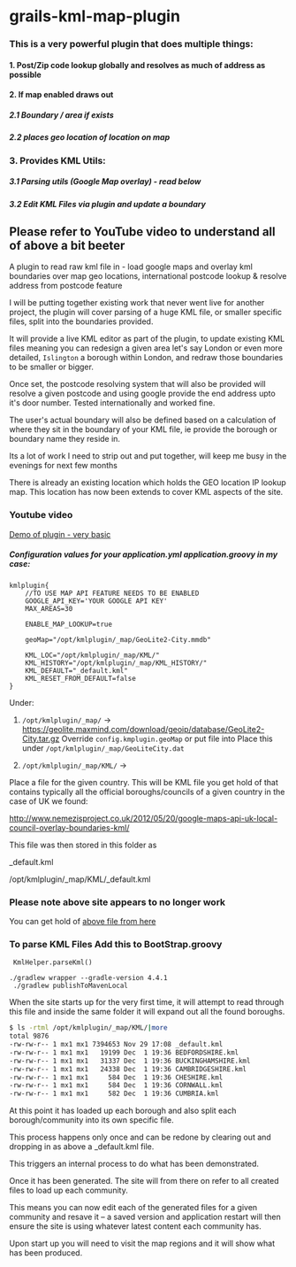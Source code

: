 # grails-kml-map-plugin
### This is a very powerful plugin that does multiple things:

#### 1. Post/Zip code lookup globally and resolves as much of address as possible

#### 2. If map enabled draws out 
##### 2.1 Boundary / area if exists 
##### 2.2 places geo location of location on map

### 3. Provides KML Utils:
##### 3.1 Parsing utils (Google Map overlay) - read below
##### 3.2 Edit KML Files via plugin and update a boundary 

## Please refer to YouTube video to understand all of above a bit beeter

 

A plugin to read raw kml file in - load google maps and overlay kml boundaries over map geo locations, international postcode lookup &amp; resolve address from postcode feature



I will be putting together existing work that never went live for another project, the plugin will cover parsing of a huge KML file, or smaller specific files, split into the boundaries provided. 

It will provide a live KML editor as part of the plugin, to update existing KML files meaning you can redesign a given area let's say London or even more detailed, `Islington` a borough within London, and redraw those boundaries to be smaller or bigger.

Once set, the postcode resolving system that will also be provided will resolve a given postcode and using google provide the end address upto it's door number. Tested internationally and worked fine.

The user's actual boundary will also be defined based on a calculation of where they sit in the boundary of your KML file, ie provide the borough or boundary name they reside in.


Its a lot of work I need to strip out and put together, will keep me busy in the evenings for next few months


There is already an existing location which holds the GEO location IP lookup map. 
This location has now been extends to cover KML aspects of the site.

### Youtube video
[Demo of plugin - very basic ](https://youtu.be/aG5Pj5Ggok4)

##### Configuration values for your application.yml application.groovy in my case:

```
kmlplugin{
    //TO USE MAP API FEATURE NEEDS TO BE ENABLED
    GOOGLE_API_KEY='YOUR GOOGLE API KEY'  
    MAX_AREAS=30

    ENABLE_MAP_LOOKUP=true

    geoMap="/opt/kmlplugin/_map/GeoLite2-City.mmdb"

    KML_LOC="/opt/kmlplugin/_map/KML/"
    KML_HISTORY="/opt/kmlplugin/_map/KML_HISTORY/"
    KML_DEFAULT="_default.kml"
    KML_RESET_FROM_DEFAULT=false
}
```
Under:
1.  `/opt/kmlplugin/_map/` -> https://geolite.maxmind.com/download/geoip/database/GeoLite2-City.tar.gz
Override `config.kmplugin.geoMap` or put file into
Place this under `/opt/kmlplugin/_map/GeoLiteCity.dat`




2. `/opt/kmlplugin/_map/KML/` ->


Place a file for the given country. This will be KML file you get hold of that contains typically all the official boroughs/councils of a given country in the case of UK we found:

http://www.nemezisproject.co.uk/2012/05/20/google-maps-api-uk-local-council-overlay-boundaries-kml/

This file was then stored in this folder as 

_default.kml


/opt/kmlplugin/_map/KML/_default.kml


### Please note above  site appears to no longer work 
You can get hold of [above file from here](https://github.com/vahidhedayati/grailskml-test/tree/master/DOWNLOADS)  

### To parse KML Files  Add this to BootStrap.groovy

```
 KmlHelper.parseKml()
```

```
./gradlew wrapper --gradle-version 4.4.1
 ./gradlew publishToMavenLocal
```

 
When the site starts up for the very first time, it will attempt to read through this file and inside the same folder it will expand out all the found boroughs.

```bash
$ ls -rtml /opt/kmlplugin/_map/KML/|more
total 9876
-rw-rw-r-- 1 mx1 mx1 7394653 Nov 29 17:08 _default.kml
-rw-rw-r-- 1 mx1 mx1   19199 Dec  1 19:36 BEDFORDSHIRE.kml
-rw-rw-r-- 1 mx1 mx1   31337 Dec  1 19:36 BUCKINGHAMSHIRE.kml
-rw-rw-r-- 1 mx1 mx1   24338 Dec  1 19:36 CAMBRIDGESHIRE.kml
-rw-rw-r-- 1 mx1 mx1     584 Dec  1 19:36 CHESHIRE.kml
-rw-rw-r-- 1 mx1 mx1     584 Dec  1 19:36 CORNWALL.kml
-rw-rw-r-- 1 mx1 mx1     582 Dec  1 19:36 CUMBRIA.kml
```

At this point it has loaded up each borough and also split each borough/community into its own specific file.

This process happens only once and can be redone by clearing out and dropping in as above a _default.kml file.

This triggers an internal process to do what has been demonstrated.

Once it has been generated. The site will from there on refer to all created files to load up each community.

This means you can now edit each of the generated files for a given community and resave it – a saved version and application restart will then ensure the site is using whatever latest content each community has.

Upon start up you will need to visit the  map regions and it will show what has been produced.
